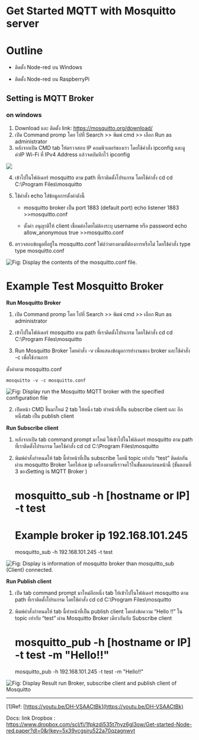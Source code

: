 # Get Started MQTT with Mosquitto server

# **Outline**

- ติดตั้ง  Node-red บน Windows

- ติดตั้ง  Node-red บน RaspberryPi




## Setting is MQTT Broker 

### on windows
1. Download และ ติดตั้ง  link: https://mosquitto.org/download/
2. เปิด Command promp โดย ไปที่ Search >> พิมพ์ cmd >> เลือก Run as administrator
3. หลังจากเปิด CMD tab ให้ตรวจสอบ IP คอมพิวเตอร์ของเรา โดยใช้คำสั่ง ipconfig และดูค่าIP Wi-Fi ที่ IPv4 Address แล้วจดบันทึกไว้
    ipconfig


![](https://paper-attachments.dropboxusercontent.com/s_7788A459FC6A88558CA5CA14FB949EF0AF66791C1E6DA46173C45740A9B53F44_1674188850961_Screenshot+2023-01-20+112628.png)



4. เข้าไปในโฟล์เดอร์ mosquitto ตาม path ที่เราติดตั้งโปรแกรม โดยใช้คำสั่ง cd 
    cd C:\Program Files\mosquitto


5. ใช้คำสั่ง echo ใส่ข้อมูลการตั้งค่าดังนี้
    - mosquitto broker เป็น port 1883 (default port) 
    echo listener 1883 >>mosquitto.conf
    
    - ตั้งค่า อนุญาติให้ client เชื่อมต่อโดยไม่ต้องระบุ username หรือ password
    echo allow_anonymous true >>mosquitto.conf


6. ตรวจสอบข้อมูลที่อยู่ใน mosquitto.conf ไฟล์ว่าตรงตามที่ต้องการหรือไม่ โดยใช้คำสั่ง type
    type mosquitto.conf


![Fig: Display the contents of the mosquitto.conf file.](https://paper-attachments.dropboxusercontent.com/s_7788A459FC6A88558CA5CA14FB949EF0AF66791C1E6DA46173C45740A9B53F44_1674112199305_Screenshot+2023-01-19+140814.png)



# **Example** **Test Mosquitto Broker**

**Run Mosquitto Broker**

1. เปิด Command promp โดย ไปที่ Search >> พิมพ์ cmd >> เลือก Run as administrator
2. เข้าไปในโฟล์เดอร์ mosquitto ตาม path ที่เราติดตั้งโปรแกรม โดยใช้คำสั่ง cd 
    cd C:\Program Files\mosquitto


3. Run Mosquitto Broker โดยคำสั่ง -v เพื่อแสดงข้อมูลการทำงานของ broker และใช้คำสั่ง -c เพื่อใช้งานการ

ตั้งค่าตาม mosquitto.conf 

    mosquitto -v -c mosquitto.conf

 

![Fig: Display run the Mosquitto MQTT broker with the specified configuration file](https://paper-attachments.dropboxusercontent.com/s_7788A459FC6A88558CA5CA14FB949EF0AF66791C1E6DA46173C45740A9B53F44_1674112995761_image.png)



2. เปิดหน้า CMD ขึ้นมาใหม่ 2 tab ให้หนึ่ง tab ทำหน้าที่เป็น subscribe client และ อีกหนึ่งtab เป็น publish client

**Run  Subscribe client** 

1. หลังจากเปิด tab command prompt มาใหม่ ให้เข้าไปในโฟล์เดอร์ mosquitto ตาม path ที่เราติดตั้งโปรแกรม โดยใช้คำสั่ง cd 
    cd C:\Program Files\mosquitto


2. พิมพ์คำสั่งกำหนดให้ tab นี้ทำหน้าที่เป็น subscribe โดยมี topic เท่ากับ “test” ติดต่อกันผ่าน mosquitto Broker โดยใส่เลข ip เครื่องตามที่เราจดไว้ในขั้นตอนก่อนหน้านี้ (ขั้นตอนที่ 3 ของSetting is MQTT Broker )
    # mosquitto_sub -h [hostname or IP] -t test
    # Example broker ip 192.168.101.245
    mosquitto_sub -h 192.168.101.245 -t test


![Fig: Display is information of mosquitto broker than  mosquitto_sub (Client) connected.](https://paper-attachments.dropboxusercontent.com/s_7788A459FC6A88558CA5CA14FB949EF0AF66791C1E6DA46173C45740A9B53F44_1674114180482_image.png)


**Run  Publish client** 

1. เปิด tab command prompt มาใหม่อีกหนึ่ง tab ให้เข้าไปในโฟล์เดอร์ mosquitto ตาม path ที่เราติดตั้งโปรแกรม โดยใช้คำสั่ง cd 
    cd C:\Program Files\mosquitto


2. พิมพ์คำสั่งกำหนดให้ tab นี้ทำหน้าที่เป็น publish client โดยส่งข้อความ “Hello !!” ใน topic เท่ากับ “test” ผ่าน Mosquitto Broker เดียวกันกับ Subscribe client 
    # mosquitto_pub -h [hostname or IP] -t test -m "Hello!!"
    mosquitto_pub -h 192.168.101.245 -t test -m "Hello!!"


![Fig: Display Result run Broker, subscribe client and publish client of Mosquitto](https://paper-attachments.dropboxusercontent.com/s_7788A459FC6A88558CA5CA14FB949EF0AF66791C1E6DA46173C45740A9B53F44_1674114766410_image.png)





----------

[1]Ref: [https://youtu.be/DH-VSAACtBk](https://youtu.be/DH-VSAACtBk)

Docs: link Dropbox : https://www.dropbox.com/scl/fi/1fpkzdi535t7hyz6gl3ow/Get-started-Node-red.paper?dl=0&rlkey=5x39vcgsiru522a70qzagnwvt


